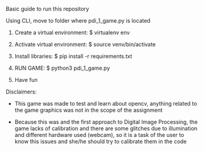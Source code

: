 Basic guide to run this repository

Using CLI, move to folder where pdi_1_game.py is located

1) Create a virtual environment: $ virtualenv env

2) Activate virtual environment: $ source venv/bin/activate

3) Install libraries: $ pip install -r requirements.txt

4) RUN GAME: $ python3 pdi_1_game.py

5) Have fun


Disclaimers:

- 	This game was made to test and learn about opencv, anything related to the game graphics was not in the scope of the assignment

- 	Because this was and the first approach to Digital Image Processing, the game lacks of calibration and there are 
	some glitches due to illumination and different hardware used (webcam), so it is a task of the user 
	to know this issues and she/he should try to calibrate them in the code 

